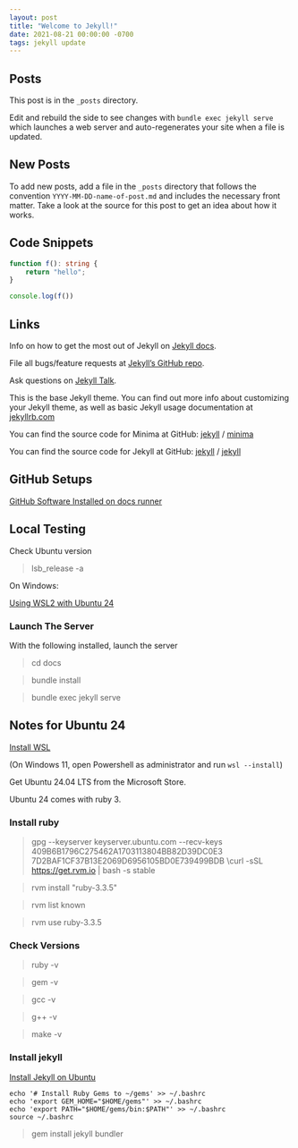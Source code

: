 ```yaml
---
layout: post
title: "Welcome to Jekyll!"
date: 2021-08-21 00:00:00 -0700
tags: jekyll update
---
```


## Posts

This post is in the `_posts` directory.

Edit and rebuild the side to see changes with `bundle exec jekyll serve` which launches a web server and auto-regenerates your site when a file is updated.

## New Posts

To add new posts, add a file in the `_posts` directory that follows the convention `YYYY-MM-DD-name-of-post.md` and includes the necessary front matter. Take a look at the source for this post to get an idea about how it works.

## Code Snippets

```typescript
function f(): string {
    return "hello";
}

console.log(f())
```

## Links

Info on how to get the most out of Jekyll on [Jekyll docs][jekyll-docs].

File all bugs/feature requests at [Jekyll’s GitHub repo][jekyll-gh].

Ask questions on [Jekyll Talk][jekyll-talk].

This is the base Jekyll theme. You can find out more info about customizing your Jekyll theme, as well as basic Jekyll usage documentation at [jekyllrb.com](https://jekyllrb.com/)

You can find the source code for Minima at GitHub:
[jekyll][jekyll-organization] /
[minima](https://github.com/jekyll/minima)

You can find the source code for Jekyll at GitHub:
[jekyll][jekyll-organization] /
[jekyll](https://github.com/jekyll/jekyll)

[jekyll-docs]: https://jekyllrb.com/docs/home
[jekyll-gh]: https://github.com/jekyll/jekyll
[jekyll-talk]: https://talk.jekyllrb.com/
[jekyll-organization]: https://github.com/jekyll

## GitHub Setups

[GitHub Software Installed on docs runner](https://github.com/actions/runner-images/blob/ubuntu20/20220905.1/images/linux/Ubuntu2004-Readme.md)

## Local Testing

Check Ubuntu version

> lsb_release -a

On Windows:

[Using WSL2 with Ubuntu 24](#notes-for-ubuntu-24)


### Launch The Server

With the following installed, launch the server

> cd docs

> bundle install

> bundle exec jekyll serve


## Notes for Ubuntu 24

[Install WSL](https://learn.microsoft.com/en-us/windows/wsl/install)

(On Windows 11, open Powershell as administrator and run `wsl --install`)

Get Ubuntu 24.04 LTS from the Microsoft Store.

Ubuntu 24 comes with ruby 3.


### Install ruby

> gpg --keyserver keyserver.ubuntu.com --recv-keys 409B6B1796C275462A1703113804BB82D39DC0E3 7D2BAF1CF37B13E2069D6956105BD0E739499BDB
\curl -sSL https://get.rvm.io | bash -s stable

> rvm install "ruby-3.3.5"

> rvm list known

> rvm use ruby-3.3.5


### Check Versions

> ruby -v

> gem -v

> gcc -v

> g++ -v

> make -v

### Install jekyll

[Install Jekyll on Ubuntu](https://jekyllrb.com/docs/installation/ubuntu/)

```text
echo '# Install Ruby Gems to ~/gems' >> ~/.bashrc
echo 'export GEM_HOME="$HOME/gems"' >> ~/.bashrc
echo 'export PATH="$HOME/gems/bin:$PATH"' >> ~/.bashrc
source ~/.bashrc
```

> gem install jekyll bundler
